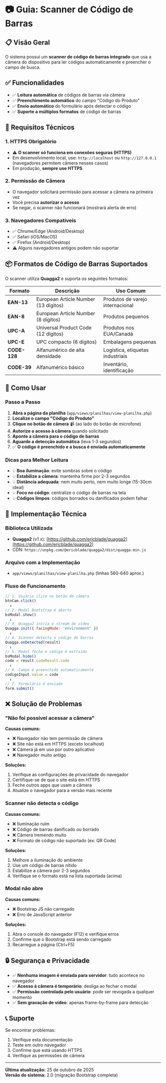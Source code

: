 # 📷 Guia: Scanner de Código de Barras

## 📋 Visão Geral

O sistema possui um **scanner de código de barras integrado** que usa a câmera do dispositivo para ler códigos automaticamente e preencher o campo de busca.

## ✅ Funcionalidades

- ✅ **Leitura automática** de códigos de barras via câmera
- ✅ **Preenchimento automático** do campo "Código do Produto"
- ✅ **Envio automático** do formulário após detectar o código
- ✅ **Suporte a múltiplos formatos** de código de barras

## 📱 Requisitos Técnicos

### 1. HTTPS Obrigatório
- ⚠️ **O scanner só funciona em conexões seguras (HTTPS)**
- Em desenvolvimento local, use: `http://localhost` ou `http://127.0.0.1` (navegadores permitem câmera nesses casos)
- Em produção, **sempre use HTTPS**

### 2. Permissão de Câmera
- O navegador solicitará permissão para acessar a câmera na primeira vez
- Você precisa **autorizar o acesso**
- Se negar, o scanner não funcionará (mostrará alerta de erro)

### 3. Navegadores Compatíveis
- ✅ Chrome/Edge (Android/Desktop)
- ✅ Safari (iOS/MacOS)
- ✅ Firefox (Android/Desktop)
- ⚠️ Alguns navegadores antigos podem não suportar

## 📦 Formatos de Código de Barras Suportados

O scanner utiliza **Quagga2** e suporta os seguintes formatos:

| Formato | Descrição | Uso Comum |
|---------|-----------|-----------|
| **EAN-13** | European Article Number (13 dígitos) | Produtos de varejo internacional |
| **EAN-8** | European Article Number (8 dígitos) | Produtos pequenos |
| **UPC-A** | Universal Product Code (12 dígitos) | Produtos nos EUA/Canadá |
| **UPC-E** | UPC compacto (6 dígitos) | Embalagens pequenas |
| **CODE-128** | Alfanumérico de alta densidade | Logística, etiquetas industriais |
| **CODE-39** | Alfanumérico básico | Inventário, identificação |

## 🚀 Como Usar

### Passo a Passo

1. **Abra a página da planilha** (`app/views/planilhas/view-planilha.php`)
2. **Localize o campo "Código do Produto"**
3. **Clique no botão de câmera** 📹 (ao lado do botão de microfone)
4. **Autorize o acesso à câmera** quando solicitado
5. **Aponte a câmera para o código de barras**
6. **Aguarde a detecção automática** (leva 1-3 segundos)
7. ✅ **O código é preenchido e a busca é enviada automaticamente**

### Dicas para Melhor Leitura

- 💡 **Boa iluminação**: evite sombras sobre o código
- 💡 **Estabilize a câmera**: mantenha firme por 2-3 segundos
- 💡 **Distância adequada**: nem muito perto, nem muito longe (15-30cm ideal)
- 💡 **Foco no código**: centralize o código de barras na tela
- 💡 **Códigos limpos**: códigos borrados ou danificados podem falhar

## 🔧 Implementação Técnica

### Biblioteca Utilizada
- **Quagga2** (v1.x): [https://github.com/ericblade/quagga2](https://github.com/ericblade/quagga2)
- CDN: `https://unpkg.com/@ericblade/quagga2/dist/quagga.min.js`

### Arquivo com a Implementação
- `app/views/planilhas/view-planilha.php` (linhas 560-640 aprox.)

### Fluxo de Funcionamento

```javascript
// 1. Usuário clica no botão de câmera
btnCam.click()
  ↓
// 2. Modal Bootstrap é aberto
bsModal.show()
  ↓
// 3. Quagga2 inicia o stream de vídeo
Quagga.init({ facingMode: 'environment' })
  ↓
// 4. Scanner detecta o código de barras
Quagga.onDetected(result)
  ↓
// 5. Modal fecha e código é extraído
bsModal.hide()
code = result.codeResult.code
  ↓
// 6. Campo é preenchido automaticamente
codigoInput.value = code
  ↓
// 7. Formulário é enviado
form.submit()
```

## ❌ Solução de Problemas

### "Não foi possível acessar a câmera"

**Causas comuns:**
- ❌ Navegador não tem permissão de câmera
- ❌ Site não está em HTTPS (exceto localhost)
- ❌ Câmera já em uso por outro aplicativo
- ❌ Navegador muito antigo

**Soluções:**
1. Verifique as configurações de privacidade do navegador
2. Certifique-se de que o site está em HTTPS
3. Feche outros apps que usam a câmera
4. Atualize o navegador para a versão mais recente

### Scanner não detecta o código

**Causas comuns:**
- ❌ Iluminação ruim
- ❌ Código de barras danificado ou borrado
- ❌ Câmera tremendo muito
- ❌ Formato de código não suportado (ex: QR Code)

**Soluções:**
1. Melhore a iluminação do ambiente
2. Use um código de barras nítido
3. Estabilize a câmera por 2-3 segundos
4. Verifique se o formato está na lista suportada (acima)

### Modal não abre

**Causas comuns:**
- ❌ Bootstrap JS não carregado
- ❌ Erro de JavaScript anterior

**Soluções:**
1. Abra o console do navegador (F12) e verifique erros
2. Confirme que o Bootstrap está sendo carregado
3. Recarregue a página (Ctrl+F5)

## 🔒 Segurança e Privacidade

- ✅ **Nenhuma imagem é enviada para servidor**: tudo acontece no navegador
- ✅ **Acesso à câmera é temporário**: desliga ao fechar o modal
- ✅ **Permissão controlada pelo usuário**: pode ser revogada a qualquer momento
- ✅ **Sem gravação de vídeo**: apenas frame-by-frame para detecção

## 📞 Suporte

Se encontrar problemas:
1. Verifique esta documentação
2. Teste em outro navegador
3. Confirme que está usando HTTPS
4. Verifique as permissões de câmera

---

**Última atualização:** 25 de outubro de 2025  
**Versão do sistema:** 2.0 (migração Bootstrap completa)
